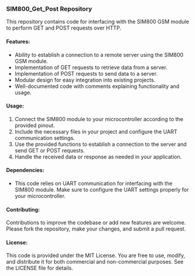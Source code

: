 ### SIM800_Get_Post Repository

This repository contains code for interfacing with the SIM800 GSM module to perform GET and POST requests over HTTP.

#### Features:
- Ability to establish a connection to a remote server using the SIM800 GSM module.
- Implementation of GET requests to retrieve data from a server.
- Implementation of POST requests to send data to a server.
- Modular design for easy integration into existing projects.
- Well-documented code with comments explaining functionality and usage.

#### Usage:
1. Connect the SIM800 module to your microcontroller according to the provided pinout.
2. Include the necessary files in your project and configure the UART communication settings.
3. Use the provided functions to establish a connection to the server and send GET or POST requests.
4. Handle the received data or response as needed in your application.

#### Dependencies:
- This code relies on UART communication for interfacing with the SIM800 module. Make sure to configure the UART settings properly for your microcontroller.

#### Contributing:
Contributions to improve the codebase or add new features are welcome. Please fork the repository, make your changes, and submit a pull request.

#### License:
This code is provided under the MIT License. You are free to use, modify, and distribute it for both commercial and non-commercial purposes. See the LICENSE file for details.

